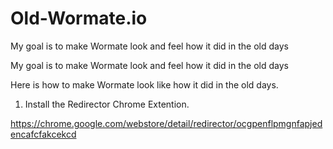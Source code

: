 # Old-Wormate.io
My goal is to make Wormate look and feel how it did in the old days

My goal is to make Wormate look and feel how it did in the old days

Here is how to make Wormate look like how it did in the old days.

1. Install the Redirector Chrome Extention.

https://chrome.google.com/webstore/detail/redirector/ocgpenflpmgnfapjedencafcfakcekcd
